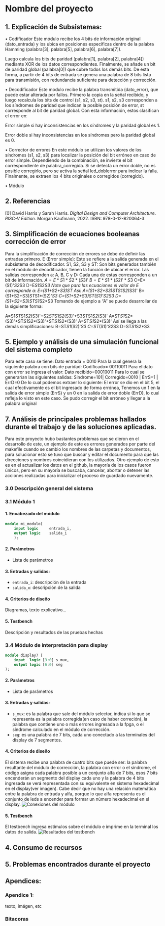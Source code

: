 # Nombre del proyecto

## 1. Explicación de Subsistemas:
•	Codificador
Este módulo recibe los 4 bits de información original (dato_entrada) y los ubica en posiciones específicas dentro de la palabra Hamming (palabra[3], palabra[5], palabra[6], palabra[7]).

Luego calcula los bits de paridad (palabra[1], palabra[2], palabra[4]) mediante XOR de los datos correspondientes. Finalmente, se añade un bit de paridad global (palabra[0]) que cubre todos los demás bits. De esta forma, a partir de 4 bits de entrada se genera una palabra de 8 bits lista para transmisión, con redundancia suficiente para detección y corrección.


•	Decodificador
Este modulo recibe la palabra transmitida (dato_error), que puede estar alterada por fallos. Primero la copia en la señal recibido, y luego recalcula los bits de control (s1, s2, s3, st). s1, s2, s3 corresponden a los síndromes de paridad que indican la posible posición de error, st corresponde al bit de paridad global. Con esta información, estos clasifican el error en:

Error simple si hay inconsistencias en los síndromes y la paridad global es 1.

Error doble si hay inconsistencias en los síndromes pero la paridad global es 0.


•	Corrector de errores
En este módulo se utilizan los valores de los síndromes (s1, s2, s3) para localizar la posición del bit erróneo en caso de error simple. Dependiendo de la combinación, se invierte el bit correspondiente de palabra_corregida.
Si se detecta un error doble, no es posible corregirlo, pero se activa la señal led_doblerror para indicar la falla.
Finalmente, se extraen los 4 bits originales o corregidos (corregido).

•	Módulo
## 2. Referencias
[0] David Harris y Sarah Harris. *Digital Design and Computer Architecture. RISC-V Edition.* Morgan Kaufmann, 2022. ISBN: 978-0-12-820064-3

## 3. Simplificación de ecuaciones booleanas corrección de error
Para la simplificación de corrección de errores se debe de definir las entradas primero.
E (Error simple): Este se refiere a la salida generada en el subsistema de decodificador.
S1, S2, S3 y ST: Son bits generados también en el módulo de decodificador, tienen la función de ubicar el error.
Las salidas corresponden a:
A, B, C y D: Cada una de estas corresponden a un bit de información.
$A=E*S1*S2*(S3)'$
$B=E*S1*(S2)'*S3$
C=E*(S1)'*S2*S3
D=E*S1*S2*S3
Note que para las ecuaciones el valor de E corresponde a:
E=(S1+S2+S3)*ST
Así:
A=(S1+S2+S3)*ST*S1*S2*(S3)'
B=(S1+S2+S3)*ST*S1*(S2)'*S3
C=(S1+S2+S3)*ST*(S1)'*S2*S3
D=(S1+S2+S3)*ST*S1*S2*S3
Tomando de ejemplo a “A” se puede desarrollar de la siguiente forma:

A=S1*ST*S1*S2*(S3)'+S2*ST*S1*S2*(S3)'+S3*ST*S1*S2*(S3)'
A=ST*S1*S2*(S3)'+ST*S1*S2*(S3)'+ST*S1*S2*(S3)'
A=ST*S1*S2*(S3)'
Así se llega a las demás simplificaciones: 
B=ST*S1*(S2)'*S3
C=ST*(S1)'*S2*S3
D=ST*S1*S2*S3

## 5.  Ejemplo y análisis de una simulación funcional del sistema completo
Para este caso se tiene:
Dato entrada = 0010
Para la cual genera la siguiente palabra con bits de paridad:
Codificado= 00110011 
Para el dato con error se ingresa el valor:
Dato recibido=00010011
Para lo cual se generarían las siguientes salidas:
Sindrome=101| Corregido=0010 | ErrS=1 | ErrD=0
De lo cual podemos extraer lo siguiente:
	El error se dio en el bit 5, el cual efectivamente es el bit ingresado de forma errónea,
	Tenemos un 1 en la salida de error simple (ErrS) y un 0 en la salida de error doble (ErrD), lo cual refleja lo visto en este caso.
	Se pudo corregir el bit erróneo y llegar a la palabra original

## 7. Análisis de principales problemas hallados durante el trabajo y de las soluciones aplicadas.
Para este proyecto hubo bastantes problemas que se dieron en el desarrollo de este, un ejemplo de este es errores generados por parte del makefile cuando se cambio los nombres de las carpetas y documentos, para solucionar esto se tuvo que buscar y editar el documento para que las direcciones y nombres coincidieran con los utilizados.
Otro ejemplo de esto es en el actualizar los datos en el github, la mayoría de los casos fueron únicos, pero en su mayoría se buscaba, cancelar, abortar o detener las acciones realizadas para inicializar el proceso de guardado nuevamente. 

### 3.0 Descripción general del sistema

### 3.1 Módulo 1
#### 1. Encabezado del módulo
```SystemVerilog
module mi_modulo(
    input logic     entrada_i,      
    output logic    salida_i 
    );
```
#### 2. Parámetros
- Lista de parámetros

#### 3. Entradas y salidas:
- `entrada_i`: descripción de la entrada
- `salida_o`: descripción de la salida

#### 4. Criterios de diseño
Diagramas, texto explicativo...

#### 5. Testbench
Descripción y resultados de las pruebas hechas

### 3.4 Módulo de interpretación para display
```SystemVerilog
module display7 (
    input  logic [3:0] s_mux,
    output logic [6:0] seg
);
```
#### 2. Parámetros
- Lista de parámetros

#### 3. Entradas y salidas:
- `s_mux`: es la palabra que sale del módulo selector, indica si lo que se representa es la palabra corregida(en caso de haber correción), la palabra que contiene uno o más errores ingresada a la fpga, o el síndrome calculado en el módulo de corrección. 
- `seg`: es una palabra de 7 bits, cada uno conectado a las terminales del display de 7 segmentos.

#### 4. Criterios de diseño
El sistema recibe una palabra de cuatro bits que puede ser: la palabra resultante del módulo de corrección, la palabra con error o el síndrome, el código asigna cada palabra posible a un conjunto alfa de 7 bits, esos 7 bits encenderán un segmento del display cada uno y la palabra de 4 bits ingresada se verá representada con su equivalente en sistema hexadecimal en el display(ver imagen). Cabe decir que no hay una relación matemática entre la palabra de entrada y alfa, porque lo que alfa representa es el conjunto de leds a encender para formar un número hexadecimal en el display.
![Conexiones del módulo](/Imágenes/case_mux_7seg.png)

#### 5. Testbench
El testbench ingresa estímulos sobre el módulo e imprime en la terminal los datos de salida.
![Resultados del testbench](/Imágenes/tb_terminal.png)


## 4. Consumo de recursos

## 5. Problemas encontrados durante el proyecto

## Apendices:
### Apendice 1:
texto, imágen, etc

### Bitacoras
